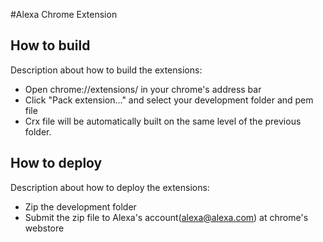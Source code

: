 #Alexa Chrome Extension

## How to build
Description about how to build the extensions:

* Open chrome://extensions/ in your chrome's address bar
* Click "Pack extension..." and select your development folder and pem file
* Crx file will be automatically built on the same level of the previous folder. 

## How to deploy
Description about how to deploy the extensions:

* Zip the development folder
* Submit the zip file to Alexa's account(alexa@alexa.com) at chrome's webstore
